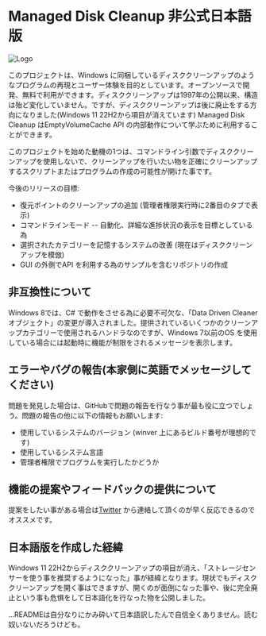 # Managed Disk Cleanup 非公式日本語版
![Logo](https://i.imgur.com/RFB7RjN.png)

このプロジェクトは、Windows に同梱しているディスククリーンアップのようなプログラムの再現とユーザー体験を目的としています。オープンソースで開発、無料で利用ができます。ディスククリーンアップは1997年の公開以来、構造は殆ど変化していません。ですが、ディスククリーンアップは後に廃止をする方向になりました(Windows 11 22H2から項目が消えています)
Managed Disk Cleanup はEmptyVolumeCache API の内部動作について学ぶために利用することができます。

このプロジェクトを始めた動機の1つは、コマンドライン引数でディスククリーンアップを使用しないで、クリーンアップを行いたい物を正確にクリーンアップするスクリプトまたはプログラムの作成の可能性が開けた事です。

今後のリリースの目標:

  - 復元ポイントのクリーンアップの追加 (管理者権限実行時に2番目のタブで表示)
  - コマンドラインモード -- 自動化、詳細な進捗状況の表示を目標としている為
  - 選択されたカテゴリーを記憶するシステムの改善 (現在はディスククリーンアップを模倣)
  - GUI の外側でAPI を利用する為のサンプルを含むリポジトリの作成

## 非互換性について
Windows 8では、C# で動作をさせる為に必要不可欠な、「Data Driven Cleaner オブジェクト」の変更が導入されました。提供されているいくつかのクリーンアップカテゴリーで使用されるハンドラなのですが、Windows 7以前のOS を使用している場合には起動時に機能が制限をされるメッセージを表示します。

## エラーやバグの報告(本家側に英語でメッセージしてください)
問題を発見した場合は、GitHubで問題の報告を行なう事が最も役に立つでしょう。問題の報告の他に以下の情報もお願いします:
 - 使用しているシステムのバージョン (winver 上にあるビルド番号が理想的です)
 - 使用しているシステム言語
 - 管理者権限でプログラムを実行したかどうか

## 機能の提案やフィードバックの提供について
提案をしたい事がある場合は[Twitter](https://twitter.com/thebookisclosed) から連絡して頂くのが早く反応できるのでオススメです。

## 日本語版を作成した経緯
Windows 11 22H2からディスククリーンアップの項目が消え、「ストレージセンサーを使う事を推奨するようになった」事が経緯となります。現状でもディスククリーンアップを開く事はできますが、開くのが面倒になった事や、後に完全廃止という事も危惧をして日本語化を行なった物を公開しました。

...READMEは自分なりにかみ砕いて日本語訳したんで自信全くありません。読む奴いないだろうけども。
